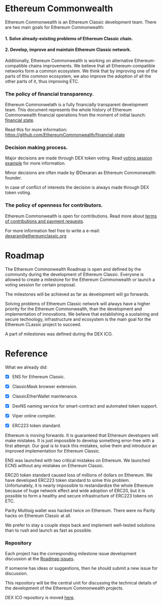 # Ethereum Commonwealth

Ethereum Commonwealth is an Ethereum Classic development team. There are two main goals for Ethereum Commonwealth:

#### 1. Solve already-existing problems of Ethereum Classic chain.

#### 2. Develop, improve and maintain Ethereum Classic network.

Additionally, Ethereum Commonwealth is working on alternative Ethereum-compatible chains improvements. We believe that all Ethereum-compatible networks form a common ecosystem. We think that by improving one of the parts of this common ecosystem, we also improve the adoption of all the other parts of it, thus improving ETC.

### The policy of financial transparency.

Ethereum Commonwelath is a fully financially transparent development team. This document represents the whole history of Ethereum Commonwealth financial operations from the moment of initial launch: [financial state](https://docs.google.com/spreadsheets/d/1-ibJXI9IfrkKloLgN6RHxoXeCbdqa9mti1afTcO1BQk/edit#gid=979560349).

Read this for more information: https://github.com/EthereumCommonwealth/financial-state

### Decision making process.

Major decisions are made through DEX token voting. Read [voting session example](https://github.com/EthereumCommonwealth/Roadmap/issues/1) for more information.

Minor decisions are often made by @Dexaran as Ethereum Commonwealth founder.

In case of conflict of interests the decision is always made through DEX token voting.

### The policy of openness for contributors.

Ethereum Commonwealth is open for contributions. Read more about [terms of contributions and payment requests](https://github.com/EthereumCommonwealth/Roadmap/issues/35).

For more information feel free to write a e-mail: dexaran@ethereumclassic.org

# Roadmap

The Ethereum Commonwealth Roadmap is open and defined by the community during the development of Ethereum Classic. Everyone is allowed to create a milestone for the Ethereum Commonwealth or launch a voting session for certain proposal.

The milestones will be achieved as far as development will go forwards.

Solving problems of Ethereum Classic network will always have a higher priority for the Ethereum Commonwealth, than the development and implementation of innovations. We believe that establishing a sustaining and secure technology, infrastructure and ecosystem is the main goal for the Ethereum CLassic project to succeed.

A part of milestones was defined during the DEX ICO.

# Reference

What we already did:

- [x] ENS for Ethereum Classic.

- [x] ClassicMask browser extension.

- [x] ClassicEtherWallet maintenance.

- [x] DexNS naming service for smart-contract and automated token support.

- [x] Viper online compiler.

- [x] ERC223 token standard.

Ethereum is moving forwards. It is guaranteed  that Ethereum developers will make mistakes. It is just impossible to develop something error-free with a first attempt. Our goal is to track this mistakes, solve them and introduce an improved implementation for Ethereum Classic.

ENS was launched with two critical mistakes on Ethereum. We launched ECNS without any mistakes on Ethereum Classic.

ERC20 token standard caused loss of millions of dollars on Ethereum. We have developed ERC223 token standard to solve this problem. Unfortunately, it is nearly impossible to restandardize the whole Ethereum because of huge network effect and wide adoption of ERC20, but it is possible to form a healthy and secure infrastructure of ERC223 tokens on ETC.

Parity Multisig wallet was hacked twice on Ethereum. There were no Parity hacks on Ethereum Classic at all.

We prefer to stay a couple steps back and implement well-tested solutions than to rush and launch as fast as possible.

### Repository

Each project has the corresponding milestone issue development discussion at the [Roadmap issues](https://github.com/EthereumCommonwealth/Roadmap/issues).

If someone has ideas or suggestions, then he should submit a new issue for discussion.

This repository will be the central unit for discussing the technical details of the development of the Ethereum Commonwealth projects.

DEX ICO repository is moved [here](https://github.com/EthereumCommonwealth/ICO).
